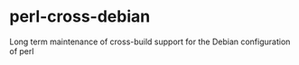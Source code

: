 perl-cross-debian
=================

Long term maintenance of cross-build support for the Debian configuration of perl